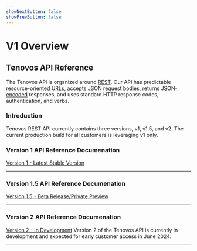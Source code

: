 ```yaml
---
showNextButton: false
showPrevButton: false
---
```


# V1 Overview

## Tenovos API Reference

The Tenovos API is organized around [REST](http://en.wikipedia.org/wiki/Representational_State_Transfer).  Our API has predictable resource-oriented URLs, accepts JSON request bodies,
returns [JSON-encoded](http://www.json.org/) responses, and uses standard HTTP response codes, authentication, and verbs.

### Introduction

Tenovos REST API currently contains three versions, v1, v1.5, and v2.  The current production build for all customers is leveraging v1 only.


### Version 1 API Reference Documenation

[Version 1 - Latest Stable Version](overview.md)

---

### Version 1.5 API Reference Documenation

[Version 1.5 - Beta Release/Private Preview](../hermes/overview.md)

---

### Version 2 API Reference Documenation

[Version 2 - In Development](../v2/overview.md)
Version 2 of the Tenovos API is currently in development and expected for early customer access in June 2024.

---